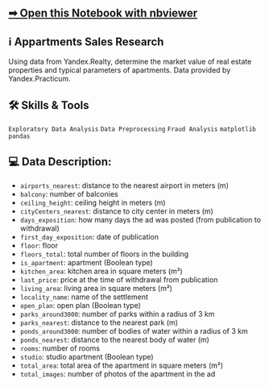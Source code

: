 ## [➡ Open this Notebook with nbviewer](https://nbviewer.org/github/vartemyev88/data-analysis/blob/main/projects/practicum-appartments_sales/DS-practicum-appartments_sales.ipynb)

## ℹ Appartments Sales Research

Using data from Yandex.Realty, determine the market value of real estate properties and typical parameters of apartments.
Data provided by Yandex.Practicum.

## 🛠 Skills & Tools

`Exploratory Data Analysis`
`Data Preprocessing`
`Fraud Analysis`
`matplotlib` `pandas`

## 💻 Data Description:

-   `airports_nearest`: distance to the nearest airport in meters (m)
-   `balcony`: number of balconies
-   `ceiling_height`: ceiling height in meters (m)
-   `cityCenters_nearest`: distance to city center in meters (m)
-   `days_exposition`: how many days the ad was posted (from publication to withdrawal)
-   `first_day_exposition`: date of publication
-   `floor`: floor
-   `floors_total`: total number of floors in the building
-   `is_apartment`: apartment (Boolean type)
-   `kitchen_area`: kitchen area in square meters (m²)
-   `last_price`: price at the time of withdrawal from publication
-   `living_area`: living area in square meters (m²)
-   `locality_name`: name of the settlement
-   `open_plan`: open plan (Boolean type)
-   `parks_around3000`: number of parks within a radius of 3 km
-   `parks_nearest`: distance to the nearest park (m)
-   `ponds_around3000`: number of bodies of water within a radius of 3 km
-   `ponds_nearest`: distance to the nearest body of water (m)
-   `rooms`: number of rooms
-   `studio`: studio apartment (Boolean type)
-   `total_area`: total area of the apartment in square meters (m²)
-   `total_images`: number of photos of the apartment in the ad
